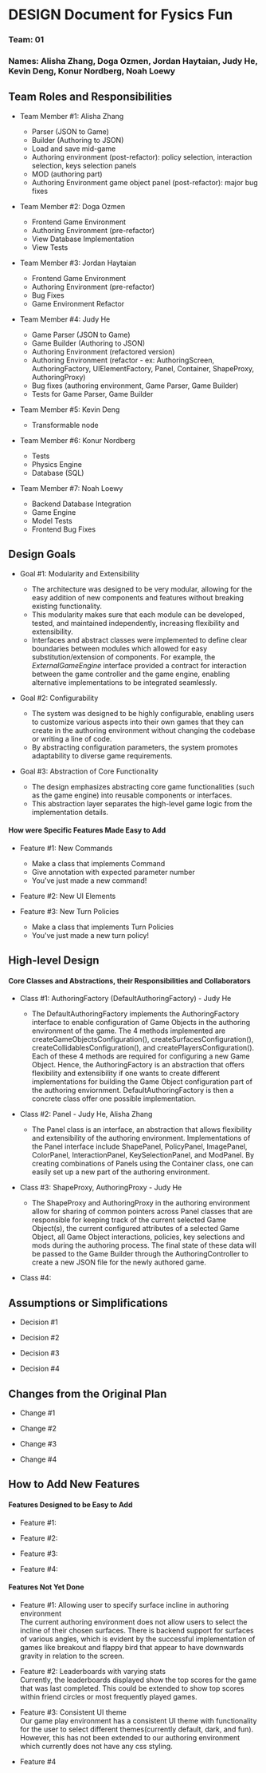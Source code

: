 # DESIGN Document for Fysics Fun

### Team: 01

### Names: Alisha Zhang, Doga Ozmen, Jordan Haytaian, Judy He, Kevin Deng, Konur Nordberg, Noah Loewy

## Team Roles and Responsibilities

* Team Member #1: Alisha Zhang
    * Parser (JSON to Game)
    * Builder (Authoring to JSON)
    * Load and save mid-game
    * Authoring environment (post-refactor): policy selection, interaction selection, keys selection panels
    * MOD (authoring part)
    * Authoring Environment game object panel (post-refactor): major bug fixes

* Team Member #2: Doga Ozmen
    * Frontend Game Environment
    * Authoring Environment (pre-refactor)
    * View Database Implementation
    * View Tests

* Team Member #3: Jordan Haytaian
    * Frontend Game Environment
    * Authoring Environment (pre-refactor)
    * Bug Fixes
    * Game Environment Refactor

* Team Member #4: Judy He
    * Game Parser (JSON to Game)
    * Game Builder (Authoring to JSON)
    * Authoring Environment (refactored version)
    * Authoring Environment (refactor - ex: AuthoringScreen, AuthoringFactory, UIElementFactory, Panel, Container, ShapeProxy, AuthoringProxy)
    * Bug fixes (authoring environment, Game Parser, Game Builder)
    * Tests for Game Parser, Game Builder

* Team Member #5: Kevin Deng
    * Transformable node

* Team Member #6: Konur Nordberg
    * Tests
    * Physics Engine
    * Database (SQL)

* Team Member #7: Noah Loewy
    * Backend Database Integration
    * Game Engine
    * Model Tests
    * Frontend Bug Fixes

## Design Goals

* Goal #1: Modularity and Extensibility
    * The architecture was designed to be very modular, allowing for the easy addition of new
      components and features without breaking existing functionality.
    * This modularity makes sure that each module can be developed, tested, and maintained
      independently, increasing flexibility and extensibility.
    * Interfaces and abstract classes were implemented to define clear boundaries between modules
      which allowed for easy substitution/extension of components. For example, the
      *ExternalGameEngine* interface provided a contract for interaction between the game controller
      and the game engine,
      enabling alternative implementations to be integrated seamlessly.

* Goal #2: Configurability
    * The system was designed to be highly configurable, enabling users to customize various aspects
      into their own games that they can create in the authoring environment without changing the
      codebase or writing a line of code.
    * By abstracting configuration parameters, the system promotes adaptability to diverse game
      requirements.

* Goal #3: Abstraction of Core Functionality
  * The design emphasizes abstracting core game functionalities (such as the game engine) into reusable components or interfaces. 
  * This abstraction layer separates the high-level game logic from the implementation details.


#### How were Specific Features Made Easy to Add

* Feature #1: New Commands
  * Make a class that implements Command
  * Give annotation with expected parameter number
  * You've just made a new command!

* Feature #2: New UI Elements

* Feature #3: New Turn Policies
  * Make a class that implements Turn Policies
  * You've just made a new turn policy!

## High-level Design

#### Core Classes and Abstractions, their Responsibilities and Collaborators
* Class #1: AuthoringFactory (DefaultAuthoringFactory) - Judy He
  * The DefaultAuthoringFactory implements the AuthoringFactory interface to enable configuration of Game Objects in the authoring environment of the game. The 4 methods implemented are createGameObjectsConfiguration(), createSurfacesConfiguration(), createCollidablesConfiguration(), and createPlayersConfiguration(). Each of these 4 methods are required for configuring a new Game Object. Hence, the AuthoringFactory is an abstraction that offers flexibility and extensibility if one wants to create different implementations for building the Game Object configuration part of the authoring enviornment. DefaultAuthoringFactory is then a concrete class offer one possible implementation.      

* Class #2: Panel - Judy He, Alisha Zhang
  * The Panel class is an interface, an abstraction that allows flexibility and extensibility of the authoring environment. Implementations of the Panel interface include ShapePanel, PolicyPanel, ImagePanel, ColorPanel, InteractionPanel, KeySelectionPanel, and ModPanel. By creating combinations of Panels using the Container class, one can easily set up a new part of the authoring environment. 

* Class #3: ShapeProxy, AuthoringProxy - Judy He
  * The ShapeProxy and AuthoringProxy in the authoring environment allow for sharing of common pointers across Panel classes that are responsible for keeping track of the current selected Game Object(s), the current configured attributes of a selected Game Object, all Game Object interactions, policies, key selections and mods during the authoring process. The final state of these data will be passed to the Game Builder through the AuthoringController to create a new JSON file for the newly authored game. 

* Class #4:

## Assumptions or Simplifications

* Decision #1

* Decision #2

* Decision #3

* Decision #4

## Changes from the Original Plan

* Change #1

* Change #2

* Change #3

* Change #4

## How to Add New Features

#### Features Designed to be Easy to Add

* Feature #1: 
* Feature #2: 

* Feature #3: 

* Feature #4: 

#### Features Not Yet Done

* Feature #1: Allowing user to specify surface incline in authoring environment  
  The current authoring environment does not allow users to select the incline of their chosen
  surfaces. There is backend support for surfaces of various angles, which is evident by the
  successful implementation of games like breakout and flappy bird that appear to have downwards
  gravity in relation to the screen.

* Feature #2: Leaderboards with varying stats  
  Currently, the leaderboards displayed show the top scores for the game that was last completed.
  This could be extended to show top scores within friend circles or most frequently played games.

* Feature #3: Consistent UI theme  
  Our game play environment has a consistent UI theme with functionality for the user to select
  different themes(currently default, dark, and fun). However, this has not been extended to our
  authoring environment which currently does not have any css styling.

* Feature #4
 